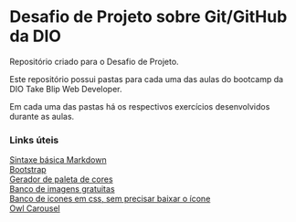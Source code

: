 # Desafio de Projeto sobre Git/GitHub da DIO
Repositório criado para o Desafio de Projeto.

Este repositório possui pastas para cada uma das aulas do bootcamp da DIO Take Blip Web Developer.

Em cada uma das pastas há os respectivos exercícios desenvolvidos durante as aulas.

### Links úteis
[Sintaxe básica Markdown](https://www.markdownguide.org/basic-syntax/)<br>
[Bootstrap](https://getbootstrap.com.br/docs/4.1/layout/overview/)<br>
[Gerador de paleta de cores](https://paletadecores.com)<br>
[Banco de imagens gratuitas](https://paletadecores.com)<br>
[Banco de icones em css, sem precisar baixar o ícone](https://fontawesome.com/icons)<br>
[Owl Carousel](https://owlcarousel2.github.io/OwlCarousel2/demos/demos.html)
